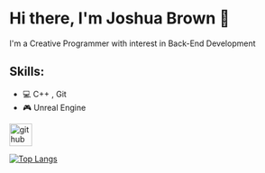 
# Hi there, I'm Joshua Brown 👋
I'm a Creative Programmer with interest in Back-End Development

## Skills: 
* 💻 C++ , Git
* 🎮 Unreal Engine



[<img src='https://cdn.jsdelivr.net/npm/simple-icons@3.0.1/icons/github.svg' alt='github' height='40'>](https://github.com/Jlbrown8708)  

[![Top Langs](https://github-readme-stats.vercel.app/api/top-langs/?username=Jlbrown8708)](https://github.com/anuraghazra/github-readme-stats)

